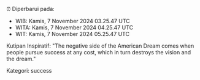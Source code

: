 ⏰ Diperbarui pada:
- WIB: Kamis, 7 November 2024 03.25.47 UTC
- WITA: Kamis, 7 November 2024 04.25.47 UTC
- WIT: Kamis, 7 November 2024 05.25.47 UTC

Kutipan Inspiratif:
"The negative side of the American Dream comes when people pursue success at any cost, which in turn destroys the vision and the dream."


Kategori: success


